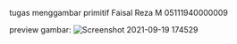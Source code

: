 tugas menggambar primitif
Faisal Reza M 05111940000009

preview gambar:
![Screenshot 2021-09-19 174529](https://user-images.githubusercontent.com/11045113/133924721-162accd8-a531-46da-9973-079e87aa8a72.png)
